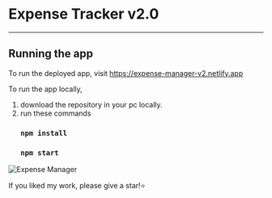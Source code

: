 # Expense Tracker v2.0
---
## Running the app

To run the deployed app, visit https://expense-manager-v2.netlify.app

To run the app locally, 

1.  download the repository in your pc locally.
2.  run these commands
    ### `npm install`
    ### `npm start`

![Expense Manager](https://user-images.githubusercontent.com/40117155/224504047-acc08604-a10c-4c4f-aaba-52b3a02feb84.png)
    
If you liked my work, please give a star!⭐️
